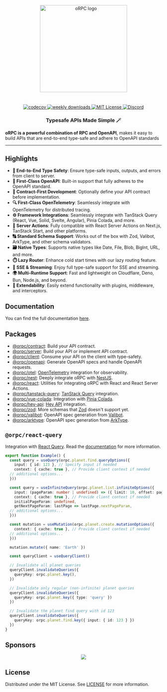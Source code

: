 <div align="center">
  <image align="center" src="https://orpc.unnoq.com/logo.webp" width=280 alt="oRPC logo" />
</div>

<h1></h1>

<div align="center">
  <a href="https://codecov.io/gh/unnoq/orpc">
    <img alt="codecov" src="https://codecov.io/gh/unnoq/orpc/branch/main/graph/badge.svg">
  </a>
  <a href="https://www.npmjs.com/package/@orpc/react-query">
    <img alt="weekly downloads" src="https://img.shields.io/npm/dw/%40orpc%2Freact-query?logo=npm" />
  </a>
  <a href="https://github.com/unnoq/orpc/blob/main/LICENSE">
    <img alt="MIT License" src="https://img.shields.io/github/license/unnoq/orpc?logo=open-source-initiative" />
  </a>
  <a href="https://discord.gg/TXEbwRBvQn">
    <img alt="Discord" src="https://img.shields.io/discord/1308966753044398161?color=7389D8&label&logo=discord&logoColor=ffffff" />
  </a>
</div>

<h3 align="center">Typesafe APIs Made Simple 🪄</h3>

**oRPC is a powerful combination of RPC and OpenAPI**, makes it easy to build APIs that are end-to-end type-safe and adhere to OpenAPI standards

---

## Highlights

- **🔗 End-to-End Type Safety**: Ensure type-safe inputs, outputs, and errors from client to server.
- **📘 First-Class OpenAPI**: Built-in support that fully adheres to the OpenAPI standard.
- **📝 Contract-First Development**: Optionally define your API contract before implementation.
- **🔍 First-Class OpenTelemetry**: Seamlessly integrate with OpenTelemetry for distributed tracing.
- **⚙️ Framework Integrations**: Seamlessly integrate with TanStack Query (React, Vue, Solid, Svelte, Angular), Pinia Colada, and more.
- **🚀 Server Actions**: Fully compatible with React Server Actions on Next.js, TanStack Start, and other platforms.
- **🔠 Standard Schema Support**: Works out of the box with Zod, Valibot, ArkType, and other schema validators.
- **🗃️ Native Types**: Supports native types like Date, File, Blob, BigInt, URL, and more.
- **⏱️ Lazy Router**: Enhance cold start times with our lazy routing feature.
- **📡 SSE & Streaming**: Enjoy full type-safe support for SSE and streaming.
- **🌍 Multi-Runtime Support**: Fast and lightweight on Cloudflare, Deno, Bun, Node.js, and beyond.
- **🔌 Extendability**: Easily extend functionality with plugins, middleware, and interceptors.

## Documentation

You can find the full documentation [here](https://orpc.unnoq.com).

## Packages

- [@orpc/contract](https://www.npmjs.com/package/@orpc/contract): Build your API contract.
- [@orpc/server](https://www.npmjs.com/package/@orpc/server): Build your API or implement API contract.
- [@orpc/client](https://www.npmjs.com/package/@orpc/client): Consume your API on the client with type-safety.
- [@orpc/openapi](https://www.npmjs.com/package/@orpc/openapi): Generate OpenAPI specs and handle OpenAPI requests.
- [@orpc/otel](https://www.npmjs.com/package/@orpc/otel): [OpenTelemetry](https://opentelemetry.io/) integration for observability.
- [@orpc/nest](https://www.npmjs.com/package/@orpc/nest): Deeply integrate oRPC with [NestJS](https://nestjs.com/).
- [@orpc/react](https://www.npmjs.com/package/@orpc/react): Utilities for integrating oRPC with React and React Server Actions.
- [@orpc/tanstack-query](https://www.npmjs.com/package/@orpc/tanstack-query): [TanStack Query](https://tanstack.com/query/latest) integration.
- [@orpc/vue-colada](https://www.npmjs.com/package/@orpc/vue-colada): Integration with [Pinia Colada](https://pinia-colada.esm.dev/).
- [@orpc/hey-api](https://www.npmjs.com/package/@orpc/hey-api): [Hey API](https://heyapi.dev/) integration.
- [@orpc/zod](https://www.npmjs.com/package/@orpc/zod): More schemas that [Zod](https://zod.dev/) doesn't support yet.
- [@orpc/valibot](https://www.npmjs.com/package/@orpc/valibot): OpenAPI spec generation from [Valibot](https://valibot.dev/).
- [@orpc/arktype](https://www.npmjs.com/package/@orpc/arktype): OpenAPI spec generation from [ArkType](https://arktype.io/).

## `@orpc/react-query`

Integration with [React Query](https://tanstack.com/query/latest/docs/framework/react/overview). Read the [documentation](https://orpc.unnoq.com/docs/integrations/tanstack-query-old/react) for more information.

```ts
export function Example() {
  const query = useQuery(orpc.planet.find.queryOptions({
    input: { id: 123 }, // Specify input if needed
    context: { cache: true }, // Provide client context if needed
  // additional options...
  }))

  const query = useInfiniteQuery(orpc.planet.list.infiniteOptions({
    input: (pageParam: number | undefined) => ({ limit: 10, offset: pageParam }),
    context: { cache: true }, // Provide client context if needed
    initialPageParam: undefined,
    getNextPageParam: lastPage => lastPage.nextPageParam,
  // additional options...
  }))

  const mutation = useMutation(orpc.planet.create.mutationOptions({
    context: { cache: true }, // Provide client context if needed
  // additional options...
  }))

  mutation.mutate({ name: 'Earth' })

  const queryClient = useQueryClient()

  // Invalidate all planet queries
  queryClient.invalidateQueries({
    queryKey: orpc.planet.key(),
  })

  // Invalidate only regular (non-infinite) planet queries
  queryClient.invalidateQueries({
    queryKey: orpc.planet.key({ type: 'query' })
  })

  // Invalidate the planet find query with id 123
  queryClient.invalidateQueries({
    queryKey: orpc.planet.find.key({ input: { id: 123 } })
  })
}
```

## Sponsors

<p align="center">
  <a href="https://cdn.jsdelivr.net/gh/unnoq/unnoq/sponsors.svg">
    <img src='https://cdn.jsdelivr.net/gh/unnoq/unnoq/sponsors.svg'/>
  </a>
</p>

## License

Distributed under the MIT License. See [LICENSE](https://github.com/unnoq/orpc/blob/main/LICENSE) for more information.
